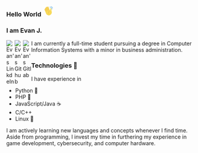 ### Hello World <img src="https://github.com/ejach/ejach/blob/main/assets/Wavehand.gif" width="30px">

### I am Evan J. 
<a href="https://www.linkedin.com/in/evan-jach/">
  <img align="left" alt="Evan's LinkdeIn" width="22px" src="https://cdn.jsdelivr.net/npm/simple-icons@v3/icons/linkedin.svg" />
</a>
<a href="https://github.com/ejach">
  <img align="left" alt="Evan's Github" width="22px" src="https://cdn.jsdelivr.net/npm/simple-icons@v3/icons/github.svg" />
</a>
<a href="https://gitlab.com/ejach2000">
  <img align="left" alt="Evan's Gitlab" width="22px" src="https://cdn.jsdelivr.net/npm/simple-icons@v3/icons/gitlab.svg" />
</a>

I am currently a full-time student pursuing a degree in Computer Information Systems with a minor in business administration. 

### Technologies 🤖 
I have experience in 
- Python 🐍
- PHP 🐘
- JavaScript/Java ☕
- C/C++
- Linux 🐧

I am actively learning new languages and concepts whenever I find time. Aside from programming, I invest my time in furthering my experience in game development, cybersecurity, and computer hardware. 

